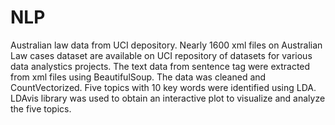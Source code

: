 # NLP
Australian law data from UCI depository.
Nearly 1600 xml files on Australian Law cases dataset are available on UCI repository of datasets for various data analystics projects.
The text data from sentence tag were extracted from xml files using BeautifulSoup. The data was cleaned and CountVectorized. Five topics with 10 key words were identified using LDA. LDAvis library was used to obtain an interactive plot to visualize and analyze the five topics.
